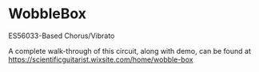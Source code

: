 # WobbleBox
ES56033-Based Chorus/Vibrato

A complete walk-through of this circuit, along with demo, can be found at https://scientificguitarist.wixsite.com/home/wobble-box
